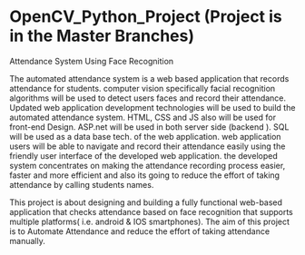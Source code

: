 # OpenCV_Python_Project (Project is in the Master Branches)
Attendance System Using Face Recognition 

 The automated attendance system is a web based application that records attendance for students. computer vision specifically facial recognition algorithms will be used to detect users faces and record their attendance. Updated web application development technologies will be used to build  the automated attendance system. HTML, CSS and JS also will be used for front-end Design. ASP.net will be used in both server side (backend ).  SQL will be used as a data base tech. of the web application. web application users will be able to navigate and record their attendance easily using the friendly user interface of the developed web application. the developed system concentrates  on making  the attendance recording process easier, faster and more efficient and also its going to reduce the effort of taking attendance by calling students names.  
 
 This project is about designing and building a fully functional web-based application that checks attendance based on face recognition that supports multiple platforms( i.e. android & IOS smartphones). The aim of this project is to Automate Attendance and reduce the effort of taking attendance manually.

